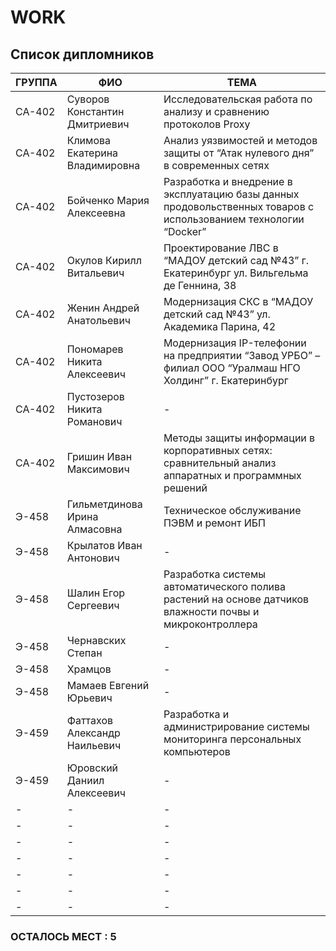 # WORK
## Список дипломников

|ГРУППА|ФИО|ТЕМА|
|---|---|---|
|СА-402|Суворов Константин Дмитриевич|Исследовательская работа по анализу и сравнению протоколов Proxy|
|СА-402|Климова Екатерина Владимировна|Анализ уязвимостей и методов защиты от “Атак нулевого дня” в современных сетях|
|СА-402|Бойченко Мария Алексеевна|Разработка и внедрение в эксплуатацию базы данных продовольственных товаров с использованием технологии “Docker”|
|СА-402|Окулов Кирилл Витальевич|Проектирование ЛВС в “МАДОУ детский сад №43” г. Екатеринбург ул. Вильгельма де Геннина, 38|
|СА-402|Женин Андрей Анатольевич|Модернизация СКС в “МАДОУ детский сад №43” ул. Академика Парина, 42|
|СА-402|Пономарев Никита Алексеевич|Модернизация IP-телефонии на предприятии “Завод УРБО” – филиал ООО “Уралмаш НГО Холдинг” г. Екатеринбург|
|СА-402|Пустозеров Никита Романович|-|
|СА-402|Гришин Иван Максимович|Методы защиты информации в корпоративных сетях: сравнительный анализ аппаратных и программных решений|
|Э-458|Гильметдинова Ирина Алмасовна|Техническое обслуживание ПЭВМ и ремонт ИБП|
|Э-458|Крылатов Иван Антонович|-|
|Э-458|Шалин Егор Сергеевич|Разработка системы автоматического полива растений на основе датчиков влажности почвы и микроконтроллера|
|Э-458|Чернавских Степан|-|
|Э-458|Храмцов|-|
|Э-458|Мамаев Евгений Юрьевич|-|
|Э-459|Фаттахов Александр Наильевич|Разработка и администрирование системы мониторинга персональных компьютеров|
|Э-459|Юровский Даниил Алексеевич|-|
|-|-|-|
|-|-|-|
|-|-|-|
|-|-|-|
|-|-|-|
|-|-|-|
|-|-|-|

### ОСТАЛОСЬ МЕСТ : 5